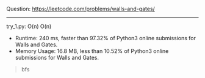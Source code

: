 Question: https://leetcode.com/problems/walls-and-gates/

---

try_1.py: O(n) O(n)
* Runtime: 240 ms, faster than 97.32% of Python3 online submissions for Walls and Gates.
* Memory Usage: 16.8 MB, less than 10.52% of Python3 online submissions for Walls and Gates.

> bfs
